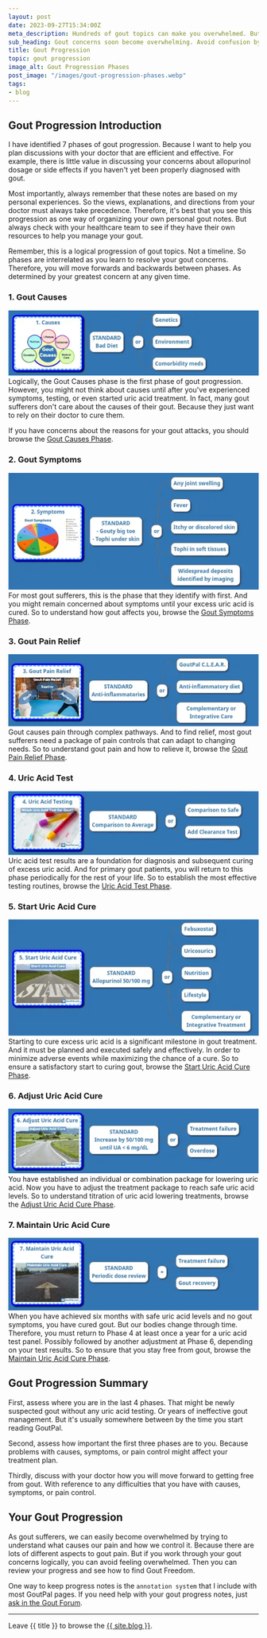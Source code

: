 ```yaml
---
layout: post
date: 2023-09-27T15:34:00Z
meta_description: Hundreds of gout topics can make you overwhelmed. But logical phases make managing gout easier. So use gout progression phases for better gout management.
sub_heading: Gout concerns soon become overwhelming. Avoid confusion by progressing in phases.
title: Gout Progression
topic: gout progression
image_alt: Gout Progression Phases
post_image: "/images/gout-progression-phases.webp"
tags:
- blog
---
```


<h2 id="intro">Gout Progression Introduction</h2>
<p>I have identified 7 phases of gout progression. Because I want to help you plan discussions with your doctor that are efficient and effective. For example, there is little value in discussing your concerns about allopurinol dosage or side effects if you haven't yet been properly diagnosed with gout.</p>
<p>Most importantly, always remember that these notes are based on my personal experiences. So the views, explanations, and directions from your doctor must always take precedence. Therefore, it's best that you see this progression as one way of organizing your own personal gout notes. But always check with your healthcare team to see if they have their own resources to help you manage your gout.</p>
<p>Remember, this is a logical progression of gout topics. Not a timeline. So phases are interrelated as you learn to resolve your gout concerns. Therefore, you will move forwards and backwards between phases. As determined by your greatest concern at any given time.</p>
<h3 id="causes">1. Gout Causes</h3>
<p><img alt="1. Gout Causes" src="/images/1-gout-causes.webp">
Logically, the Gout Causes phase is the first phase of gout progression. However, you might not think about causes until after you've experienced symptoms, testing, or even started uric acid treatment. In fact, many gout sufferers don't care about the causes of their gout. Because they just want to rely on their doctor to cure them.</p>
<p>If you have concerns about the reasons for your gout attacks, you should browse the <a href="/blog/gout-causes/">Gout Causes Phase</a>.</p>
<h3 id="symptoms">2. Gout Symptoms</h3>
<p><img alt="2. Gout Symptoms" src="/images/2-gout-symptoms.webp">
For most gout sufferers, this is the phase that they identify with first. And you might remain concerned about symptoms until your excess uric acid is cured. So to understand how gout affects you, browse the <a href="/blog/gout-symptoms/">Gout Symptoms Phase</a>.</p>
<h3 id="pain">3. Gout Pain Relief</h3>
<p><img alt="3. Gout Pain Relief" src="/images/3-gout-pain-relief.webp">
Gout causes pain through complex pathways. And to find relief, most gout sufferers need a package of pain controls that can adapt to changing needs. So to understand gout pain and how to relieve it, browse the <a href="/blog/gout-pain-relief/">Gout Pain Relief Phase</a>.</p>
<h3 id="test">4. Uric Acid Test</h3>
<p><img alt="4. Uric Acid Test" src="/images/4-uric-acid-testing.webp">
Uric acid test results are a foundation for diagnosis and subsequent curing of excess uric acid. And for primary gout patients, you will return to this phase periodically for the rest of your life. So to establish the most effective testing routines, browse the <a href="/blog/uric-acid-test/">Uric Acid Test Phase</a>.</p>
<h3 id="start">5. Start Uric Acid Cure</h3>
<p><img alt="5. Start Uric Acid Cure" src="/images/5-start-uric-acid-cure.webp">
Starting to cure excess uric acid is a significant milestone in gout treatment. And it must be planned and executed safely and effectively. In order to minimize adverse events while maximizing the chance of a cure. So to ensure a satisfactory start to curing gout, browse the <a href="/blog/start-uric-acid-cure/">Start Uric Acid Cure Phase</a>.</p>
<h3 id="adjust">6. Adjust Uric Acid Cure</h3>
<p><img alt="6. Adjust Uric Acid Cure" src="/images/6-adjust-uric-acid-cure.webp">
You have established an individual or combination package for lowering uric acid. Now you have to adjust the treatment package to reach safe uric acid levels. So to understand titration of uric acid lowering treatments, browse the <a href="/blog/adjust-uric-acid-cure/">Adjust Uric Acid Cure Phase</a>.</p>
<h3 id="maintain">7. Maintain Uric Acid Cure</h3>
<p><img alt="7. Maintain Uric Acid Cure" src="/images/7-maintain-uric-acid-cure.webp">
When you have achieved six months with safe uric acid levels and no gout symptoms, you have cured gout. But our bodies change through time. Therefore, you must return to Phase 4 at least once a year for a uric acid test panel. Possibly followed by another adjustment at Phase 6, depending on your test results. So to ensure that you stay free from gout, browse the <a href="/blog/maintain-uric-acid-cure/">Maintain Uric Acid Cure Phase</a>.</p>
<h2 id="summary">Gout Progression Summary</h2>
<p>First, assess where you are in the last 4 phases. That might be newly suspected gout without any uric acid testing. Or years of ineffective gout management. But it's usually somewhere between by the time you start reading GoutPal.</p>
<p>Second, assess how important the first three phases are to you. Because problems with causes, symptoms, or pain control might affect your treatment plan.</p>
<p>Thirdly, discuss with your doctor how you will move forward to getting free from gout. With reference to any difficulties that you have with causes, symptoms, or pain control.</p>
<h2 id="next">Your Gout Progression</h2>
<p>As gout sufferers, we can easily become overwhelmed by trying to understand what causes our pain and how we control it. Because there are lots of different aspects to gout pain. But if you work through your gout concerns logically, you can avoid feeling overwhelmed. Then you can review your progress and see how to find Gout Freedom.</p>
<p>One way to keep progress notes is the <code>annotation system</code> that I include with most GoutPal pages. If you need help with your gout progress notes, just <a href="https://links.goutpal.com/p/goutpal-links-gout-discussions?a=888958067">ask in the Gout Forum</a>.</p>
<hr>
Leave {{ title }} to browse the <a href="/blog">{{ site.blog }}</a>.
